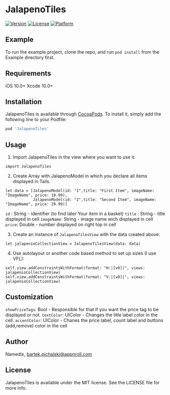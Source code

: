 # JalapenoTiles

[![Version](https://img.shields.io/cocoapods/v/JalapenoTiles.svg?style=flat)](https://cocoapods.org/pods/JalapenoTiles)
[![License](https://img.shields.io/cocoapods/l/JalapenoTiles.svg?style=flat)](https://cocoapods.org/pods/JalapenoTiles)
[![Platform](https://img.shields.io/cocoapods/p/JalapenoTiles.svg?style=flat)](https://cocoapods.org/pods/JalapenoTiles)

## Example

To run the example project, clone the repo, and run `pod install` from the Example directory first.

## Requirements

iOS 10.0+
Xcode 10.0+

## Installation

JalapenoTiles is available through [CocoaPods](https://cocoapods.org). To install
it, simply add the following line to your Podfile:

```ruby
pod 'JalapenoTiles'
```

## Usage

1. Import JalapenoTiles in the view where you want to use it:

```
import JalapenoTiles
```

2. Create Array with JalapenoModel in which you declare all items displayed in Tails.

```
let data = [JalapenoModel(id: "1",title: "First Item", imageName: "ImageName", price: 10.99), 
            JalapenoModel(id: "2",title: "Second Item", imageName: "ImageName", price: 29.99)]
```

`id` : String - identifier (to find later Your item in a basket)
`title` : String - title displayed in cell
`imageName`: String - image name wich displayed in cell
`price`: Double - number displayed on right top in cell

3. Create an instance of `JalapenoTilesView` with the data created above:

```
let jalapenioCollectionView = JalapenoTilesView(data: data)
```

4. Use autolayout or another code based method to set up sizes (I use VFL):

```
self.view.addConstraintsWithFormat(format: "H:|[v0]|", views: jalapenioCollectionView)
self.view.addConstraintsWithFormat(format: "V:|[v0]|", views: jalapenioCollectionView)
```

## Customization

`showPriceTags`: Bool - Responsible for that if you want the price tag to be displayed or not.
`textColor`: UIColor - Changes the title label color in the cell.
`accentColor`: UIColor - Chanes the price label, count label and buttons (add,remove) color in the cell

## Author

Namedix, bartek.pichalski@appnroll.com

## License

JalapenoTiles is available under the MIT license. See the LICENSE file for more info.

